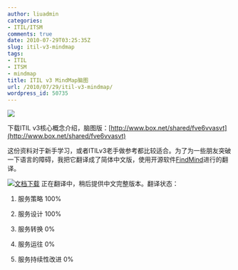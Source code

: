 ```yaml
---
author: liuadmin
categories:
- ITIL/ITSM
comments: true
date: 2010-07-29T03:25:35Z
slug: itil-v3-mindmap
tags:
- ITIL
- ITSM
- mindmap
title: ITIL v3 MindMap脑图
url: /2010/07/29/itil-v3-mindmap/
wordpress_id: 50735
---
```


[![](http://cdn1.martinliu.cn/wp-content/uploads/2010/07/6a00d83451f61c69e20133f2777037970b-800wi.jpg)](http://martinliu.cn/2010/07/itil-v3-mindmap.html/6a00d83451f61c69e20133f2777037970b-800wi/)

下载ITIL v3核心概念介绍，脑图版：[http://www.box.net/shared/fve6vvasvt](http://www.box.net/shared/fve6vvasvt)

这份资料对于新手学习，或者ITILv3老手做参考都比较适合。为了为一些朋友突破一下语言的障碍，我把它翻译成了简体中文版，使用开源软件[FindMind](http://freemind.sourceforge.net/)进行的翻译。


[![](http://cdn1.martinliu.cn/wp-content/uploads/2010/07/itil-v3-mindmap-300x222.jpg)](http://martinliu.cn/2010/07/itil-v3-mindmap.html/itil-v3-mindmap-2/)[文档下载](http://www.box.net/shared/m2rjcsereo) 正在翻译中，稍后提供中文完整版本。翻译状态：





	
  1. 服务策略 100%

	
  2. 服务设计 100%

	
  3. 服务转换 0%

	
  4. 服务运往 0%

	
  5. 服务持续性改进 0%


